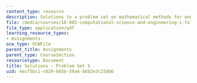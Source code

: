 ```yaml
---
content_type: resource
description: Solutions to a problem set on mathematical methods for engineers.
file: /media/courses/18-085-computational-science-and-engineering-i-fall-2008/4ecf5bc1c629b65b59a4b6b2e3c25db6_pset5.pdf
file_type: application/pdf
learning_resource_types:
- Assignments
ocw_type: OCWFile
parent_title: Assignments
parent_type: CourseSection
resourcetype: Document
title: Solutions - Problem Set 5
uid: 4ecf5bc1-c629-b65b-59a4-b6b2e3c25db6
---
```

